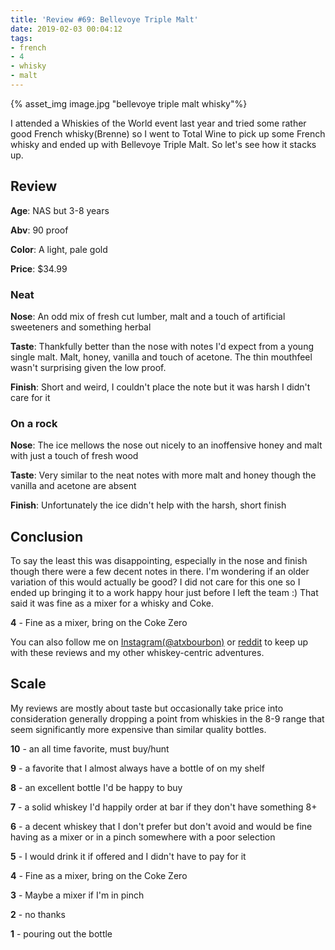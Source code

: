 ```yaml
---
title: 'Review #69: Bellevoye Triple Malt'
date: 2019-02-03 00:04:12
tags:
- french
- 4
- whisky
- malt
---
```


{% asset_img image.jpg "bellevoye triple malt whisky"%}

I attended a Whiskies of the World event last year and tried some rather good French whisky(Brenne) so I went to Total Wine to pick up some French whisky and ended up with Bellevoye Triple Malt. So let's see how it stacks up.

## Review
**Age**: NAS but 3-8 years

**Abv**: 90 proof

**Color**: A light, pale gold 

**Price**: $34.99

### Neat
**Nose**: An odd mix of fresh cut lumber, malt and a touch of artificial sweeteners and something herbal 

**Taste**: Thankfully better than the nose with notes I'd expect from a young single malt. Malt, honey, vanilla and touch of acetone. The thin mouthfeel wasn't surprising given the low proof.

**Finish**: Short and weird, I couldn't place the note but it was harsh I didn't care for it

### On a rock
**Nose**: The ice mellows the nose out nicely to an inoffensive honey and malt with just a touch of fresh wood

**Taste**: Very similar to the neat notes with more malt and honey though the vanilla and acetone are absent

**Finish**: Unfortunately the ice didn't help with the harsh, short finish 

## Conclusion
To say the least this was disappointing, especially in the nose and finish though there were a few decent notes in there. I'm wondering if an older variation of this would actually be good? I did not care for this one so I ended up bringing it to a work happy hour just before I left the team :) That said it was fine as a mixer for a whisky and Coke. 

**4** - Fine as a mixer, bring on the Coke Zero

You can also follow me on [Instagram(@atxbourbon)](https://www.instagram.com/atxbourbon/) or [reddit](https://www.reddit.com/r/scottmotorraddrinks/) to keep up with these reviews and my other whiskey-centric adventures.

## Scale
My reviews are mostly about taste but occasionally take price into consideration generally dropping a point from whiskies in the 8-9 range that seem significantly more expensive than similar quality bottles.

**10** - an all time favorite, must buy/hunt

**9** - a favorite that I almost always have a bottle of on my shelf

**8** - an excellent bottle I'd be happy to buy

**7** - a solid whiskey I'd happily order at bar if they don't have something 8+

**6** - a decent whiskey that I don't prefer but don't avoid and would be fine having as a mixer or in a pinch somewhere with a poor selection

**5** - I would drink it if offered and I didn't have to pay for it

**4** - Fine as a mixer, bring on the Coke Zero

**3** - Maybe a mixer if I'm in  pinch

**2** - no thanks

**1** - pouring out the bottle  